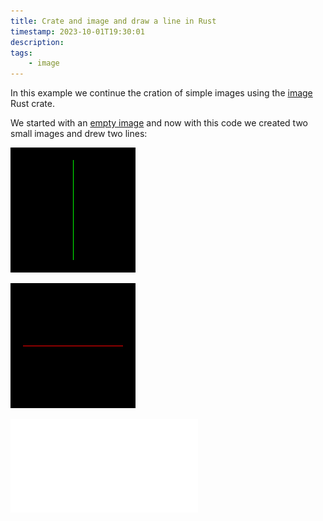 ```yaml
---
title: Crate and image and draw a line in Rust
timestamp: 2023-10-01T19:30:01
description:
tags:
    - image
---
```


In this example we continue the cration of simple images using the [image](https://crates.io/crates/image) Rust crate.

We started with an [empty image](/create-empty-image) and now with this code we created two small images and drew two lines:

![veritcal green line](examples/crate-image-draw-line/green_vertical_line.png)

![horizontal red line](examples/crate-image-draw-line/red_horizontal_line.png)

![](examples/crate-image-draw-line/src/main.rs)



